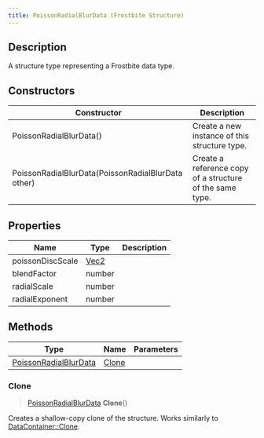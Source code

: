 ```yaml
---
title: PoissonRadialBlurData (Frostbite Structure)
---
```

## Description

A structure type representing a Frostbite data type.

## Constructors

| Constructor                                        | Description                                              |
| -------------------------------------------------- | -------------------------------------------------------- |
| PoissonRadialBlurData()                            | Create a new instance of this structure type.            |
| PoissonRadialBlurData(PoissonRadialBlurData other) | Create a reference copy of a structure of the same type. |

## Properties

| Name             | Type                              | Description |
| ---------------- | --------------------------------- | ----------- |
| poissonDiscScale | [Vec2](/vext/ref/cls/shr/Vec2) |             |
| blendFactor      | number                            |             |
| radialScale      | number                            |             |
| radialExponent   | number                            |             |

## Methods

| Type                                           | Name            | Parameters |
| ---------------------------------------------- | --------------- | ---------- |
| [PoissonRadialBlurData](PoissonRadialBlurData) | [Clone](#clone) |            |

### Clone

> [PoissonRadialBlurData](PoissonRadialBlurData) **Clone**()

Creates a shallow-copy clone of the structure. Works similarly to [DataContainer::Clone](/vext/ref/cls/shr/datacontainer#clone).
